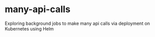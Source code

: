 # many-api-calls
Exploring background jobs to make many api calls via deployment on Kubernetes using Helm 
